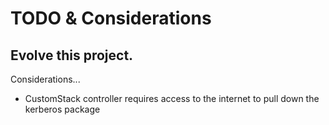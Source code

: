 # TODO & Considerations

Evolve this project.
- 

Considerations...
- CustomStack controller requires access to the internet to pull down the kerberos package